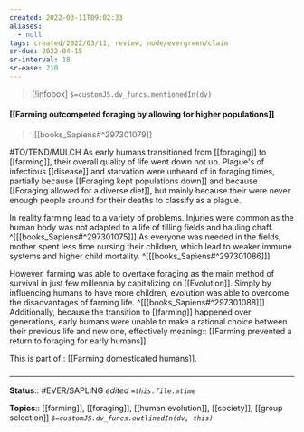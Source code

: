 ```yaml
---
created: 2022-03-11T09:02:33 
aliases:
  - null
tags: created/2022/03/11, review, node/evergreen/claim
sr-due: 2022-04-15
sr-interval: 18
sr-ease: 210
---
```

> [!infobox]
`$=customJS.dv_funcs.mentionedIn(dv)`

#### [[Farming outcompeted foraging by allowing for higher populations]] 

> ![[books_Sapiens#^297301079]]

#TO/TEND/MULCH 
As early humans transitioned from [[foraging]] to [[farming]], their overall quality of life went down not up. Plague's of infectious [[disease]] and starvation were unheard of in foraging times, partially because [[Foraging kept populations down]] and because [[Foraging allowed for a diverse diet]], but mainly because their were never enough people around for their deaths to classify as a plague.

In reality farming lead to a variety of problems. Injuries were common as the human body was not adapted to a life of tilling fields and hauling chaff.
^[[[books_Sapiens#^297301075]]]
As everyone was needed in the fields, mother spent less time nursing their children, which lead to weaker immune systems and higher child mortality.
^[[[books_Sapiens#^297301086]]]

However, farming was able to overtake foraging as the main method of survival in just few millennia by capitalizing on [[Evolution]]. Simply by influencing humans to have more children, evolution was able to overcome the disadvantages of farming life.
^[[[books_Sapiens#^297301088]]]
Additionally, because the transition to [[farming]] happened over generations, early humans were unable to make a rational choice between their previous life and new one, effectively
meaning:: [[Farming prevented a return to foraging for early humans]]

This is
part of:: [[Farming domesticated humans]].

### <hr class="footnote"/>

**Status**:: #EVER/SAPLING 
*edited `=this.file.mtime`*

**Topics**:: [[farming]], [[foraging]], [[human evolution]], [[society]], [[group selection]]
*`$=customJS.dv_funcs.outlinedIn(dv, this)`*
